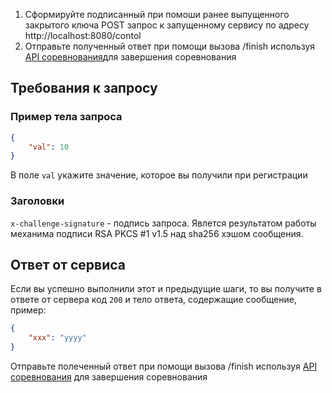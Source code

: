 1. Сформируйте подписанный при помоши ранее выпущенного закрытого ключа POST запрос к запущенному сервису по адресу http://localhost:8080/contol
1. Отправьте полученный ответ при помощи вызова /finish используя [API соревнования](/challenge/doc/swagger/index.html)для завершения соревнования

## Требования к запросу

### Пример тела запроса

```json
{
    "val": 10
}
```

В поле `val` укажите значение, которое вы получили при регистрации

### Заголовки

`x-challenge-signature` - подпись запроса. Явлется результатом работы механима подписи RSA PKCS #1 v1.5 над sha256 хэшом сообщения. 

## Ответ от сервиса

Если вы успешно выполнили этот и предыдущие шаги, то вы получите в ответе от сервера код `200` и тело ответа, содержащие сообщение, пример:

```json
{
    "xxx": "yyyy"
}
```

Отправьте полeченный ответ при помощи вызова /finish используя [API соревнования](/challenge/doc/swagger/index.html) для завершения соревнования

